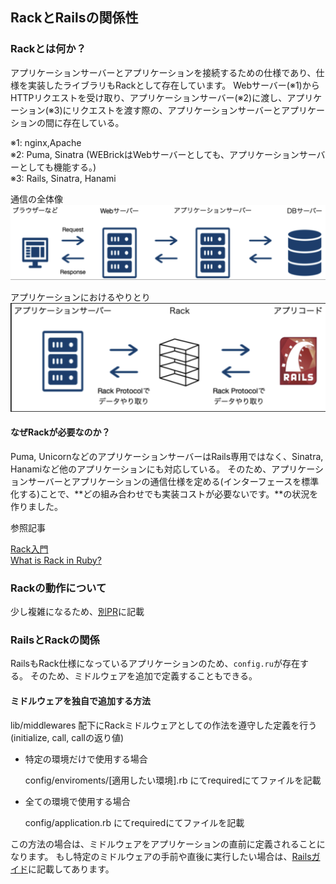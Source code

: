 ## RackとRailsの関係性

### Rackとは何か？

アプリケーションサーバーとアプリケーションを接続するための仕様であり、仕様を実装したライブラリもRackとして存在しています。
Webサーバー(※1)からHTTPリクエストを受け取り、アプリケーションサーバー(※2)に渡し、アプリケーション(※3)にリクエストを渡す際の、アプリケーションサーバーとアプリケーションの間に存在している。

※1: nginx,Apache<br>
※2: Puma, Sinatra (WEBrickはWebサーバーとしても、アプリケーションサーバーとしても機能する。)<br>
※3: Rails, Sinatra, Hanami

通信の全体像
![HTTPデータフローイメージ](/public/images/http-data-flow.png)

アプリケーションにおけるやりとり
![Appデータフローイメージ](/public/images/application-server-data-flow.png)

#### なぜRackが必要なのか？

Puma, UnicornなどのアプリケーションサーバーはRails専用ではなく、Sinatra, Hanamiなど他のアプリケーションにも対応している。
そのため、アプリケーションサーバーとアプリケーションの通信仕様を定める(インターフェースを標準化する)ことで、**どの組み合わせでも実装コストが必要ないです。**の状況を作りました。

参照記事

[Rack入門](https://qiita.com/nishio-dens/items/e293f15856d849d3862b)<br>
[What is Rack in Ruby?](https://medium.com/whynotio/what-is-rack-in-ruby-7e0615f1d9b6)

### Rackの動作について

少し複雑になるため、[別PR](https://github.com/TatsuyaNakai/rack-app)に記載

### RailsとRackの関係

RailsもRack仕様になっているアプリケーションのため、`config.ru`が存在する。
そのため、ミドルウェアを追加で定義することもできる。

#### ミドルウェアを独自で追加する方法

lib/middlewares 配下にRackミドルウェアとしての作法を遵守した定義を行う(initialize, call, callの返り値)

- 特定の環境だけで使用する場合

  config/enviroments/[適用したい環境].rb にてrequiredにてファイルを記載

- 全ての環境で使用する場合

  config/application.rb にてrequiredにてファイルを記載

この方法の場合は、ミドルウェアをアプリケーションの直前に定義されることになります。
もし特定のミドルウェアの手前や直後に実行したい場合は、[Railsガイド](https://railsguides.jp/rails_on_rack.html#%E3%83%9F%E3%83%89%E3%83%AB%E3%82%A6%E3%82%A7%E3%82%A2%E3%82%B9%E3%82%BF%E3%83%83%E3%82%AF%E3%82%92%E8%A8%AD%E5%AE%9A%E3%81%99%E3%82%8B)に記載してあります。